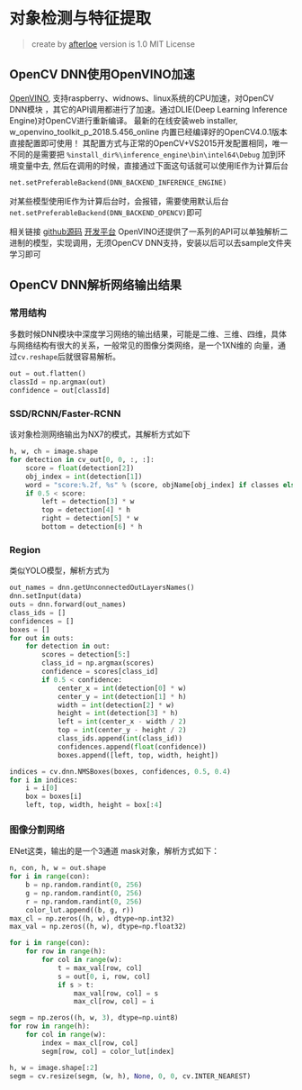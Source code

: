 # 对象检测与特征提取
> create by [afterloe](605728727@qq.com)
> version is 1.0
> MIT License

## OpenCV DNN使用OpenVINO加速
[OpenVINO](https://software.intel.com/en-us/openvino-toolkit), 支持raspberry、widnows、linux系统的CPU加速，对OpenCV DNN模块
，其它的API调用都进行了加速。通过DLIE(Deep Learning Inference Engine)对OpenCV进行重新编译。
最新的在线安装web installer, w_openvino_toolkit_p_2018.5.456_online 内置已经编译好的OpenCV4.0.1版本直接配置即可使用！
其配置方式与正常的OpenCV+VS2015开发配置相同，唯一不同的是需要把
`%install_dir%\inference_engine\bin\intel64\Debug`
加到环境变量中去, 然后在调用的时候，直接通过下面这句话就可以使用IE作为计算后台
```python
net.setPreferableBackend(DNN_BACKEND_INFERENCE_ENGINE)
```
对某些模型使用IE作为计算后台时，会报错，需要使用默认后台`net.setPreferableBackend(DNN_BACKEND_OPENCV)`即可

相关链接
[github源码](https://github.com/opencv/dldt)
[开发平台](https://software.intel.com/en-us/articles/OpenVINO-InferEngine)
OpenVINO还提供了一系列的API可以单独解析二进制的模型，实现调用，无须OpenCV DNN支持，安装以后可以去sample文件夹学习即可

## OpenCV DNN解析网络输出结果
### 常用结构
多数时候DNN模块中深度学习网络的输出结果，可能是二维、三维、四维，具体与网络结构有很大的关系，一般常见的图像分类网络，是一个1XN维的
向量，通过`cv.reshape`后就很容易解析。
```python
out = out.flatten()
classId = np.argmax(out)
confidence = out[classId]
```

### SSD/RCNN/Faster-RCNN
该对象检测网络输出为NX7的模式，其解析方式如下
```python
h, w, ch = image.shape
for detection in cv_out[0, 0, :, :]:
    score = float(detection[2])
    obj_index = int(detection[1])
    word = "score:%.2f, %s" % (score, objName[obj_index] if classes else "not_found")
    if 0.5 < score:
        left = detection[3] * w
        top = detection[4] * h
        right = detection[5] * w
        bottom = detection[6] * h
```

### Region
类似YOLO模型，解析方式为
```python
out_names = dnn.getUnconnectedOutLayersNames()
dnn.setInput(data)
outs = dnn.forward(out_names)
class_ids = []
confidences = []
boxes = []
for out in outs:
    for detection in out:
        scores = detection[5:]
        class_id = np.argmax(scores)
        confidence = scores[class_id]
        if 0.5 < confidence:
            center_x = int(detection[0] * w)
            center_y = int(detection[1] * h)
            width = int(detection[2] * w)
            height = int(detection[3] * h)
            left = int(center_x - width / 2)
            top = int(center_y - height / 2)
            class_ids.append(int(class_id))
            confidences.append(float(confidence))
            boxes.append([left, top, width, height])

indices = cv.dnn.NMSBoxes(boxes, confidences, 0.5, 0.4)
for i in indices:
    i = i[0]
    box = boxes[i]
    left, top, width, height = box[:4]
```

### 图像分割网络
ENet这类，输出的是一个3通道 mask对象，解析方式如下：
```python
n, con, h, w = out.shape
for i in range(con):
    b = np.random.randint(0, 256)
    g = np.random.randint(0, 256)
    r = np.random.randint(0, 256)
    color_lut.append((b, g, r))
max_cl = np.zeros((h, w), dtype=np.int32)
max_val = np.zeros((h, w), dtype=np.float32)

for i in range(con):
    for row in range(h):
        for col in range(w):
            t = max_val[row, col]
            s = out[0, i, row, col]
            if s > t:
                max_val[row, col] = s
                max_cl[row, col] = i

segm = np.zeros((h, w, 3), dtype=np.uint8)
for row in range(h):
    for col in range(w):
        index = max_cl[row, col]
        segm[row, col] = color_lut[index]

h, w = image.shape[:2]
segm = cv.resize(segm, (w, h), None, 0, 0, cv.INTER_NEAREST)
```